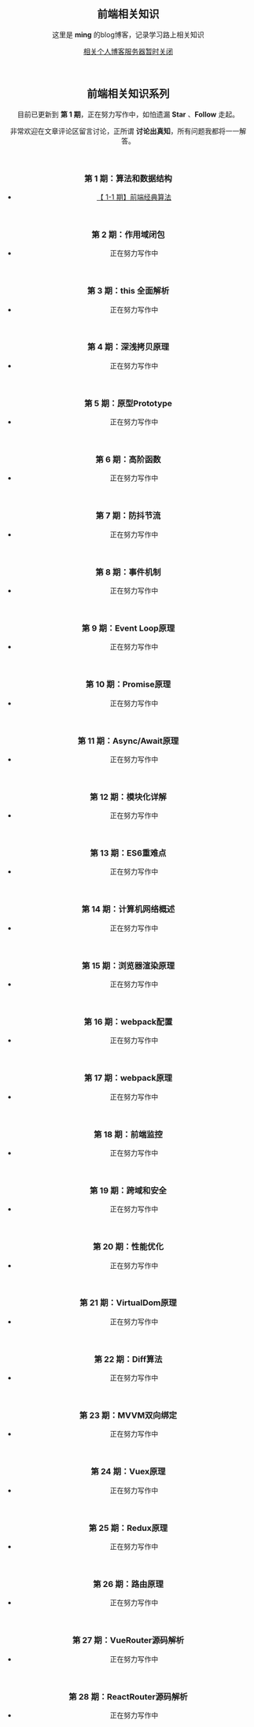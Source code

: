 <center>

##   前端相关知识

这里是 **ming** 的blog博客，记录学习路上相关知识

[相关个人博客服务器暂时关闭](https://www.baidu.com/)

<br/>



## 前端相关知识系列

目前已更新到 **第 1 期**，正在努力写作中，如怕遗漏 **Star** 、**Follow** 走起。

非常欢迎在文章评论区留言讨论，正所谓 **讨论出真知**，所有问题我都将一一解答。

<br/>



### 第 1 期：算法和数据结构

* [【 1-1 期】前端经典算法](https://github.com/zhjm123/blog/issues/2)


<br/>




### 第 2 期：作用域闭包

- 正在努力写作中

<br/>




### 第 3 期：this 全面解析

- 正在努力写作中

<br/>




### 第 4 期：深浅拷贝原理

- 正在努力写作中

<br/>




### 第 5 期：原型Prototype
- 正在努力写作中

<br/>




### 第 6 期：高阶函数

- 正在努力写作中

<br/>



### 第 7 期：防抖节流

- 正在努力写作中

<br/>




### 第 8 期：事件机制
* 正在努力写作中

<br/>



### 第 9 期：Event Loop原理

- 正在努力写作中

<br/>



### 第 10 期：Promise原理

- 正在努力写作中

<br/>



### 第 11 期：Async/Await原理

- 正在努力写作中

<br/>



### 第 12 期：模块化详解

- 正在努力写作中

<br/>



### 第 13 期：ES6重难点

- 正在努力写作中

<br/>



### 第 14 期：计算机网络概述

- 正在努力写作中

<br/>



### 第 15 期：浏览器渲染原理

- 正在努力写作中

<br/>



### 第 16 期：webpack配置

- 正在努力写作中

<br/>



### 第 17 期：webpack原理

- 正在努力写作中

<br/>



### 第 18 期：前端监控

- 正在努力写作中

<br/>



### 第 19 期：跨域和安全

- 正在努力写作中

<br/>



### 第 20 期：性能优化

- 正在努力写作中

<br/>



### 第 21 期：VirtualDom原理

- 正在努力写作中

<br/>



### 第 22 期：Diff算法

- 正在努力写作中

<br/>



### 第 23 期：MVVM双向绑定

- 正在努力写作中

<br/>



### 第 24 期：Vuex原理

- 正在努力写作中

<br/>



### 第 25 期：Redux原理

- 正在努力写作中

<br/>



### 第 26 期：路由原理

- 正在努力写作中

<br/>



### 第 27 期：VueRouter源码解析

- 正在努力写作中

<br/>



### 第 28 期：ReactRouter源码解析

- 正在努力写作中

<br/>






